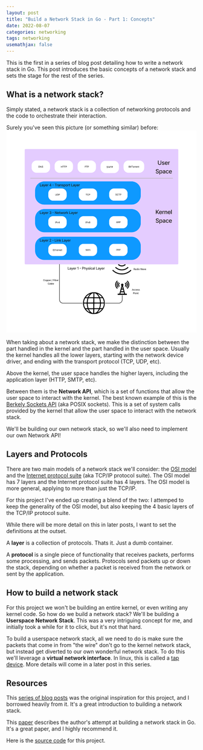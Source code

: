 ```yaml
---
layout: post
title: "Build a Network Stack in Go - Part 1: Concepts"
date: 2022-08-07
categories: networking
tags: networking
usemathjax: false
---
```


This is the first in a series of blog post detailing how to write a network stack in Go.
This post introduces the basic concepts of a network stack and sets the stage for the rest of the series.

## What is a network stack?

Simply stated, a network stack is a collection of networking protocols and the code to orchestrate their interaction.

Surely you've seen this picture (or something similar) before:
![netstack](/assets/Network-Stack.jpg)

When taking about a network stack, we make the distinction between the part handled in the kernel and the part handled in the user space.
Usually the kernel handles all the lower layers, starting with the network device driver, and ending with the transport protocol (TCP, UDP, etc).

Above the kernel, the user space handles the higher layers, including the application layer (HTTP, SMTP, etc).

Between them is the **Network API**, which is a set of functions that allow the user space to interact with the kernel. The best known example of this is the [Berkely Sockets API](https://en.wikipedia.org/wiki/Berkeley_sockets) (aka POSIX sockets). This is a set of system calls provided by the kernel that allow the user space to interact with the network stack.

We'll be building our own network stack, so we'll also need to implement our own Network API!

## Layers and Protocols

There are two main models of a network stack we'll consider: the [OSI model](https://en.wikipedia.org/wiki/OSI_model) and the [Internet protocol suite](https://en.wikipedia.org/wiki/Internet_protocol_suite) (aka TCP/IP protocol suite).
The OSI model has 7 layers and the Internet protocol suite has 4 layers. The OSI model is more general, applying to more than just the TCP/IP.

For this project I've ended up creating a blend of the two: I attemped to keep the generality of the OSI model, but also keeping the 4 basic layers of the TCP/IP protocol suite.

While there will be more detail on this in later posts, I want to set the definitions at the outset.

A **layer** is a collection of protocols. Thats it. Just a dumb container.

A **protocol** is a single piece of functionality that receives packets, performs some processing, and sends packets. Protocols send packets up or down the stack, depending on whether a packet is received from the network or sent by the application.

## How to build a network stack

For this project we won't be building an entire kernel, or even writing any kernel code. So how do we build a network stack? We'll be building a **Userspace Network Stack**. This was a very intriguing concept for me, and initially took a while for it to click, but it's not that hard.

To build a userspace network stack, all we need to do is make sure the packets that come in from "the wire" don't go to the kernel network stack, but instead get diverted to our own wonderful network stack. To do this we'll leverage a **virtual network interface**. In linux, this is called a [tap device](https://en.wikipedia.org/wiki/TUN/TAP). More details will come in a later post in this series.

## Resources

This [series of blog posts](https://www.saminiir.com/lets-code-tcp-ip-stack-1-ethernet-arp/) was the original inspiration for this project, and I borrowed heavily from it. It's a great introduction to building a network stack.

This [paper](https://arxiv.org/abs/1603.05636) describes the author's attempt at building a network stack in Go. It's a great paper, and I highly recommend it.

Here is the [source code](https://github.com/mattcarp12/matnet) for this project.
